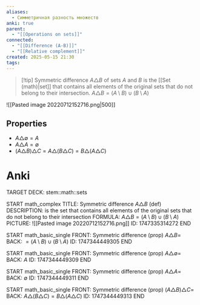 ```yaml
---
aliases:
  - Симметричная разность множеств
anki: true
parent:
  - "[[Operations on sets]]"
connected:
  - "[[Difference (A-B)]]"
  - "[[Relative complement]]"
created: 2025-05-15 21:30
tags:
---
```


> [!tip] Symmetric difference $A \triangle B$ of sets $A$ and $B$
> is the [[Set (math)|set]] that contains all elements of the original sets that do not belong to their intersection.
>$A \triangle B = (A \setminus B) \cup (B \setminus A)$


![[Pasted image 20220712152716.png|500]]

## Properties
- $A \triangle \emptyset = A$
- $A \triangle A = \emptyset$
- $(A\triangle B)\triangle C = A\triangle(B\triangle C) = B\triangle(A\triangle C)$

# Anki
TARGET DECK: stem::math::sets

START
math_complex
TITLE: Symmetric difference $A \triangle B$ (def)
DESCRIPTION: is the set that contains all elements of the original sets that do not belong to their intersection
FORMULA: $A \triangle B = (A \setminus B) \cup (B \setminus A)$
PICTURE: ![[Pasted image 20220712152716.png]]
ID: 1747335314272
END

START
math_basic_single
FRONT: Symmetric difference (prop)
$A \triangle B =$
BACK: $= (A \setminus B) \cup (B \setminus A)$
ID: 1747344449305
END

START
math_basic_single
FRONT: Symmetric difference (prop)
$A \triangle \emptyset =$
BACK: $A$
ID: 1747344449309
END

START
math_basic_single
FRONT: Symmetric difference (prop)
$A \triangle A =$
BACK: $\emptyset$
ID: 1747344449311
END

START
math_basic_single
FRONT: Symmetric difference (prop)
$(A\triangle B)\triangle C =$
BACK: $A\triangle(B\triangle C) = B\triangle(A\triangle C)$
ID: 1747344449313
END

